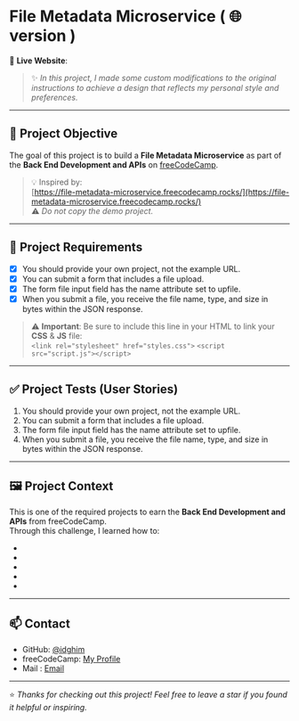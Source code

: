 # File Metadata Microservice ( 🌐 version ) 

🔗 **Live Website**: []()

> ✨ *In this project, I made some custom modifications to the original instructions to achieve a design that reflects my personal style and preferences.*

---
## 🎯 Project Objective

The goal of this project is to build a **File Metadata Microservice** as part of the **Back End Development and APIs** on [freeCodeCamp](https://www.freecodecamp.org/).

> 💡 Inspired by:  
[https://file-metadata-microservice.freecodecamp.rocks/](https://file-metadata-microservice.freecodecamp.rocks/)  
⚠️ *Do not copy the demo project.*

---

## 📌 Project Requirements

- [x] You should provide your own project, not the example URL.
- [x] You can submit a form that includes a file upload.
- [x] The form file input field has the name attribute set to upfile.
- [x] When you submit a file, you receive the file name, type, and size in bytes within the JSON response.

> ⚠️ **Important**: Be sure to include this line in your HTML to link your **CSS** & **JS** file:  
> `<link rel="stylesheet" href="styles.css">`
> `<script src="script.js"></script>`

---

## ✅ Project Tests (User Stories)

1. You should provide your own project, not the example URL.
2. You can submit a form that includes a file upload.
3. The form file input field has the name attribute set to upfile.
4. When you submit a file, you receive the file name, type, and size in bytes within the JSON response.

---

## 🖼️ Project Context

This is one of the required projects to earn the **Back End Development and APIs** from freeCodeCamp.  
Through this challenge, I learned how to:

-  
-
-
-
-

---

## 📫 Contact

- GitHub: [@idghim](https://github.com/idghim)  
- freeCodeCamp: [My Profile](https://www.freecodecamp.org/IchemD)
- Mail : [Email](ichemdghim@gmail.com)

---

⭐ *Thanks for checking out this project! Feel free to leave a star if you found it helpful or inspiring.*

